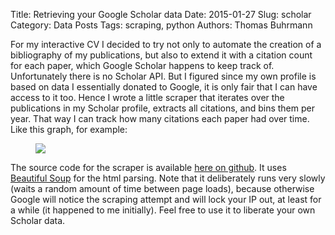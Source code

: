 Title: Retrieving your Google Scholar data
Date: 2015-01-27 
Slug: scholar
Category: Data Posts
Tags: scraping, python
Authors: Thomas Buhrmann

For my interactive CV I decided to try not only to automate the creation of a bibliography of my publications, but also to extend it with a citation count for each paper, which Google Scholar happens to keep track of. Unfortunately there is no Scholar API. But I figured since my own profile is based on data I essentially donated to Google, it is only fair that I can have access to it too. Hence I wrote a little scraper that iterates over the publications in my Scholar profile, extracts all citations, and bins them per year. That way I can track how many citations each paper had over time. Like this graph, for example:

<figure>
<img src="/images/scholar/citations.png" />
</figure>

The source code for the scraper is available <a href="https://github.com/synergenz/datawerk/blob/master/theme/static/py/citations.py">here on github</a>. It uses <a href="http://www.crummy.com/software/BeautifulSoup/">Beautiful Soup</a> for the html parsing. Note that it deliberately runs very slowly (waits a random amount of time between page loads), because otherwise Google will notice the scraping attempt and will lock your IP out, at least for a while (it happened to me initially). Feel free to use it to liberate your own Scholar data.

